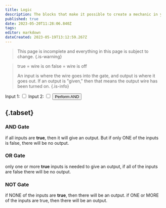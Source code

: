 ```yaml
---
title: Logic
description: The blocks that make it possible to create a mechanic in your world
published: true
date: 2023-05-20T11:28:06.840Z
tags: 
editor: markdown
dateCreated: 2023-05-19T13:12:59.267Z
---
```


> This page is incomplete and everything in this page is subject to change.
{.is-warning}

> true = wire is on
> false = wire is off
> 
> An input is where the wire goes into the gate, and output is where it goes out. If an output is "given," then that means the output wire has been turned on.
{.is-info}

<label for="input1">Input 1:</label>
<input type="checkbox" id="input1" class="input">
<label for="input2">Input 2:</label>
<input type="checkbox" id="input2" class="input">
<button onclick="performAND()">Perform AND</button>
<p id="result"></p>

## {.tabset}

### AND Gate
if all inputs are **true**, then it will give an output. But if only ONE of the inputs is false, there will be no output.

### OR Gate
only one or more **true** inputs is needed to give an output, if all of the inputs are false there will be no output.

### NOT Gate
if NONE of the inputs are **true**, then there will be an output. if ONE or MORE of the inputs are true, then there will be an output.